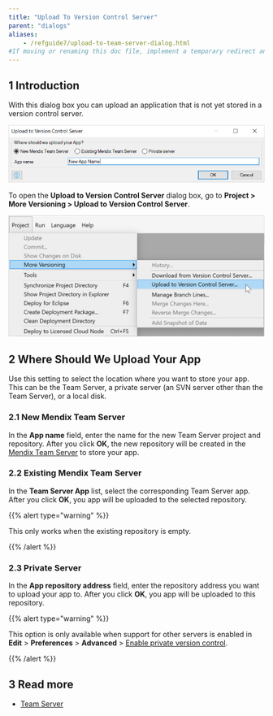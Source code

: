 ```yaml
---
title: "Upload To Version Control Server"
parent: "dialogs"
aliases:
    - /refguide7/upload-to-team-server-dialog.html
#If moving or renaming this doc file, implement a temporary redirect and let the respective team know they should update the URL in the product. See Mapping to Products for more details.
---
```

## 1 Introduction

With this dialog box you can upload an application that is not yet stored in a version control server.

![](attachments/upload-to-version-control-dialog/upload-to-version-control-server-dialog.png)

To open the **Upload to Version Control Server** dialog box, go to **Project > More Versioning > Upload to Version Control Server**.

![](attachments/upload-to-version-control-dialog/project-more-versioning-upload-to-version-control-server.png)

## 2 Where Should We Upload Your App

Use this setting to select the location where you want to store your app. This can be the Team Server, a private server (an SVN server other than the Team Server), or a local disk.

### 2.1 New Mendix Team Server

In the **App name** field, enter the name for the new Team Server project and repository. After you click **OK**, the new repository will be created in the [Mendix Team Server](team-server) to store your app. 

### 2.2 Existing Mendix Team Server

In the **Team Server App** list, select the corresponding Team Server app. After you click **OK**, you app will be uploaded to the selected repository.

{{% alert type="warning" %}}

This only works when the existing repository is empty.

{{% /alert %}}

### 2.3 Private Server

In the **App repository address** field, enter the repository address you want to upload your app to. After you click **OK**, you app will be uploaded to this repository.

{{% alert type="warning" %}}

This option is only available when support for other servers is enabled in **Edit** > **Preferences** > **Advanced** > [Enable private version control](preferences-dialog#enable).

{{% /alert %}}

## 3 Read more

* [Team Server](team-server)
